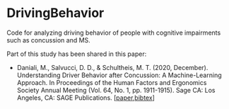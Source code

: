 # DrivingBehavior
Code for analyzing driving behavior of people with cognitive impairments such as concussion and MS.

Part of this study has been shared in this paper:
- Daniali, M., Salvucci, D. D., & Schultheis, M. T. (2020, December). Understanding Driver Behavior after Concussion: A Machine-Learning Approach. In Proceedings of the Human Factors and Ergonomics Society Annual Meeting (Vol. 64, No. 1, pp. 1911-1915). Sage CA: Los Angeles, CA: SAGE Publications. [[paper](https://www.cs.drexel.edu/~salvucci/publications/Daniali-HFES20.pdf),[bibtex](https://scholar.googleusercontent.com/scholar.bib?q=info:JL1hs3buK0MJ:scholar.google.com/&output=citation&scisdr=CgXIwibGENj97BgEEyw:AAGBfm0AAAAAY4QCCyy-f6SjxmaKX5RTgrkNQgIyeWIf&scisig=AAGBfm0AAAAAY4QCC-b2wnHUAhQw3RoWnECQzzrGzjHX&scisf=4&ct=citation&cd=-1&hl=en&scfhb=1)]
